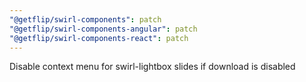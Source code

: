 ```yaml
---
"@getflip/swirl-components": patch
"@getflip/swirl-components-angular": patch
"@getflip/swirl-components-react": patch
---
```


Disable context menu for swirl-lightbox slides if download is disabled
